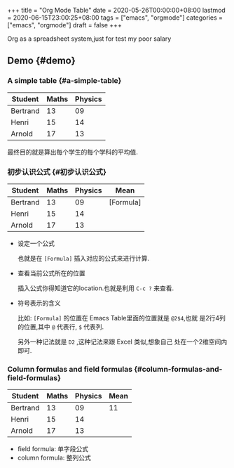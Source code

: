 +++
title = "Org Mode Table"
date = 2020-05-26T00:00:00+08:00
lastmod = 2020-06-15T23:00:25+08:00
tags = ["emacs", "orgmode"]
categories = ["emacs", "orgmode"]
draft = false
+++

Org as a spreadsheet system,just for test my poor salary

<!--more-->


## Demo {#demo}


### A simple table {#a-simple-table}

| Student  | Maths | Physics |
|----------|-------|---------|
| Bertrand | 13    | 09      |
| Henri    | 15    | 14      |
| Arnold   | 17    | 13      |

最终目的就是算出每个学生的每个学科的平均值.


### 初步认识公式 {#初步认识公式}

| Student  | Maths | Physics | Mean      |
|----------|-------|---------|-----------|
| Bertrand | 13    | 09      | [Formula] |
| Henri    | 15    | 14      |           |
| Arnold   | 17    | 13      |           |

-   设定一个公式

    也就是在 `[Formula]` 插入对应的公式来进行计算.

-   查看当前公式所在的位置

    插入公式你得知道它的location.也就是利用 `C-c ?` 来查看.

-   符号表示的含义

    比如: `[Formula]` 的位置在 Emacs Table里面的位置就是 `@2$4`,也就
    是2行4列的位置,其中 `@` 代表行, `$` 代表列.

    另外一种记法就是 `D2` ,这种记法来跟 Excel 类似,想象自己
    处在一个2维空间内即可.


### Column formulas and field formulas {#column-formulas-and-field-formulas}

| Student  | Maths | Physics | Mean |
|----------|-------|---------|------|
| Bertrand | 13    | 09      | 11   |
| Henri    | 15    | 14      |      |
| Arnold   | 17    | 13      |      |

-   field formula: 单字段公式
-   column formula: 整列公式

